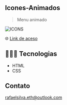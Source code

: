 ## Icones-Animados

> Menu animado


![ICONS](https://user-images.githubusercontent.com/113713067/201432492-ed61cd1f-2ed7-427b-b682-69662ed048be.jpg)

  
🌐 [Link de aceso](https://rafaelsilvaeth.github.io/Icones-Animados/) 

## 👨🏻‍💻 Tecnologias 

- HTML
- CSS

## Contato

rafaelsilva.eth@outlook.com

